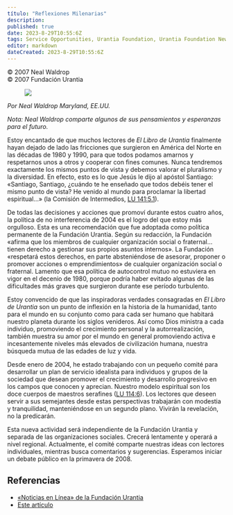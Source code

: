 ```yaml
---
título: "Reflexiones Milenarias"
description: 
published: true
date: 2023-8-29T10:55:6Z
tags: Service Opportunities, Urantia Foundation, Urantia Foundation News Online, article
editor: markdown
dateCreated: 2023-8-29T10:55:6Z
---
```


<p class="v-card tema v-sheet--gris claro aclarar-3 px-2">© 2007 Neal Waldrop<br>© 2007 Fundación Urantia</p>


<figure id="Figure_1" class="image urantiapedia image-style-align-right">
<img src="/image/article/UF_News_Online/2007_12/030.jpg">
</figure>

_Por Neal Waldrop Maryland, EE.UU._

_Nota: Neal Waldrop comparte algunos de sus pensamientos y esperanzas para el futuro._

Estoy encantado de que muchos lectores de _El Libro de Urantia_ finalmente hayan dejado de lado las fricciones que surgieron en América del Norte en las décadas de 1980 y 1990, para que todos podamos amarnos y respetarnos unos a otros y cooperar con fines comunes. Nunca tendremos exactamente los mismos puntos de vista y debemos valorar el pluralismo y la diversidad. En efecto, esto es lo que Jesús le dijo al apóstol Santiago: «Santiago, Santiago, ¿cuándo te he enseñado que todos debéis tener el mismo punto de vista? He venido al mundo para proclamar la libertad espiritual…» (la Comisión de Intermedios, <a id="a21_610"></a>[LU 141:5.1](/es/The_Urantia_Book/141#p5_1)).

De todas las decisiones y acciones que promoví durante estos cuatro años, la política de no interferencia de 2004 es el logro del que estoy más orgulloso. Esta es una recomendación que fue adoptada como política permanente de la Fundación Urantia. Según su redacción, la Fundación «afirma que los miembros de cualquier organización social o fraternal... tienen derecho a gestionar sus propios asuntos internos». La Fundación «respetará estos derechos, en parte absteniéndose de asesorar, proponer o promover acciones o emprendimientos» de cualquier organización social o fraternal. Lamento que esa política de autocontrol mutuo no estuviera en vigor en el decenio de 1980, porque podría haber evitado algunas de las dificultades más graves que surgieron durante ese período turbulento.

Estoy convencido de que las inspiradoras verdades consagradas en _El Libro de Urantia_ son un punto de inflexión en la historia de la humanidad, tanto para el mundo en su conjunto como para cada ser humano que habitará nuestro planeta durante los siglos venideros. Así como Dios ministra a cada individuo, promoviendo el crecimiento personal y la autorrealización, también muestra su amor por el mundo en general promoviendo activa e incesantemente niveles más elevados de civilización humana, nuestra búsqueda mutua de las edades de luz y vida.



Desde enero de 2004, he estado trabajando con un pequeño comité para desarrollar un plan de servicio idealista para individuos y grupos de la sociedad que desean promover el crecimiento y desarrollo progresivo en los campos que conocen y aprecian. Nuestro modelo espiritual son los doce cuerpos de maestros serafines (<a id="a29_318"></a>[LU 114:6](/es/The_Urantia_Book/114#p6)). Los lectores que deseen servir a sus semejantes desde estas perspectivas trabajarán con modestia y tranquilidad, manteniéndose en un segundo plano. Vivirán la revelación, no la predicarán.

Esta nueva actividad será independiente de la Fundación Urantia y separada de las organizaciones sociales. Crecerá lentamente y operará a nivel regional. Actualmente, el comité comparte nuestras ideas con lectores individuales, mientras busca comentarios y sugerencias. Esperamos iniciar un debate público en la primavera de 2008.


## Referencias

- [«Noticias en Línea» de la Fundación Urantia](https://www.urantia.org/es/fundacion-urantia/archivos-de-boletin)
- [Este artículo](https://www.urantia.org/news/2007-12/millennial-reflections)


